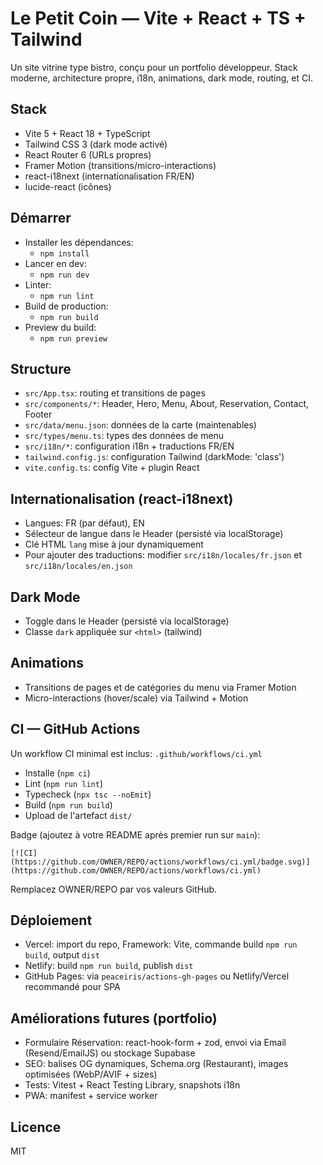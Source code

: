 # Le Petit Coin — Vite + React + TS + Tailwind

Un site vitrine type bistro, conçu pour un portfolio développeur. Stack moderne, architecture propre, i18n, animations, dark mode, routing, et CI.

## Stack

- Vite 5 + React 18 + TypeScript
- Tailwind CSS 3 (dark mode activé)
- React Router 6 (URLs propres)
- Framer Motion (transitions/micro-interactions)
- react-i18next (internationalisation FR/EN)
- lucide-react (icônes)

## Démarrer

- Installer les dépendances:
  - `npm install`
- Lancer en dev:
  - `npm run dev`
- Linter:
  - `npm run lint`
- Build de production:
  - `npm run build`
- Preview du build:
  - `npm run preview`

## Structure

- `src/App.tsx`: routing et transitions de pages
- `src/components/*`: Header, Hero, Menu, About, Reservation, Contact, Footer
- `src/data/menu.json`: données de la carte (maintenables)
- `src/types/menu.ts`: types des données de menu
- `src/i18n/*`: configuration i18n + traductions FR/EN
- `tailwind.config.js`: configuration Tailwind (darkMode: 'class')
- `vite.config.ts`: config Vite + plugin React

## Internationalisation (react-i18next)

- Langues: FR (par défaut), EN
- Sélecteur de langue dans le Header (persisté via localStorage)
- Clé HTML `lang` mise à jour dynamiquement
- Pour ajouter des traductions: modifier `src/i18n/locales/fr.json` et `src/i18n/locales/en.json`

## Dark Mode

- Toggle dans le Header (persisté via localStorage)
- Classe `dark` appliquée sur `<html>` (tailwind)

## Animations

- Transitions de pages et de catégories du menu via Framer Motion
- Micro-interactions (hover/scale) via Tailwind + Motion

## CI — GitHub Actions

Un workflow CI minimal est inclus: `.github/workflows/ci.yml`

- Installe (`npm ci`)
- Lint (`npm run lint`)
- Typecheck (`npx tsc --noEmit`)
- Build (`npm run build`)
- Upload de l'artefact `dist/`

Badge (ajoutez à votre README après premier run sur `main`):
```
[![CI](https://github.com/OWNER/REPO/actions/workflows/ci.yml/badge.svg)](https://github.com/OWNER/REPO/actions/workflows/ci.yml)
```
Remplacez OWNER/REPO par vos valeurs GitHub.

## Déploiement

- Vercel: import du repo, Framework: Vite, commande build `npm run build`, output `dist`
- Netlify: build `npm run build`, publish `dist`
- GitHub Pages: via `peaceiris/actions-gh-pages` ou Netlify/Vercel recommandé pour SPA

## Améliorations futures (portfolio)

- Formulaire Réservation: react-hook-form + zod, envoi via Email (Resend/EmailJS) ou stockage Supabase
- SEO: balises OG dynamiques, Schema.org (Restaurant), images optimisées (WebP/AVIF + sizes)
- Tests: Vitest + React Testing Library, snapshots i18n
- PWA: manifest + service worker

## Licence

MIT
